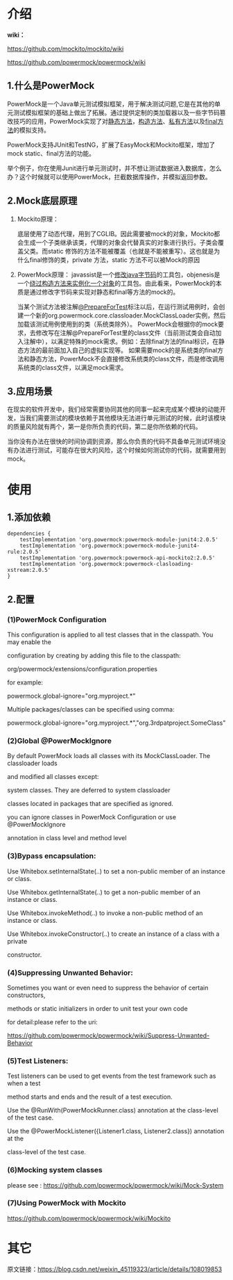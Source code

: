 # 介绍

**wiki：**

https://github.com/mockito/mockito/wiki

https://github.com/powermock/powermock/wiki



## 1.什么是PowerMock

PowerMock是一个Java单元测试模拟框架，用于解决测试问题,它是在其他的单元测试模拟框架的基础上做出了拓展。通过提供定制的类加载器以及一些字节码篡改技巧的应用，PowerMock实现了对<u>静态方法</u>，<u>构造方法</u>、<u>私有方法</u>以及<u>final</u><u>方法</u>的模拟支持。

PowerMock支持JUnit和TestNG，扩展了EasyMock和Mockito框架，增加了mock static、final方法的功能。

举个例子，你在使用Junit进行单元测试时，并不想让测试数据进入数据库，怎么办？这个时候就可以使用PowerMock，拦截数据库操作，并模拟返回参数。

## 2.Mock底层原理

1. Mockito原理：

   底层使用了动态代理，用到了CGLIB。因此需要被mock的对象，Mockito都会生成一个子类继承该类，代理的对象会代替真实的对象进行执行。子类会覆盖父类。而static 修饰的方法不能被覆盖（也就是不能被重写）。这也就是为什么final修饰的类，private 方法，static 方法不可以被Mock的原因

2. PowerMock原理：
   javassist是一个<u>修改java字节码</u>的工具包，objenesis是一个<u>绕过构造方法来实例化一个对象</u>的工具包。由此看来，PowerMock的本质是通过修改字节码来实现对静态和final等方法的mock的。

   当某个测试方法被注解<u>@PrepareForTest</u>标注以后，在运行测试用例时，会创建一个新的org.powermock.core.classloader.MockClassLoader实例，然后加载该测试用例使用到的类（系统类除外）。
   PowerMock会根据你的mock要求，去修改写在注解@PrepareForTest里的class文件（当前测试类会自动加入注解中），以满足特殊的mock需求。例如：去除final方法的final标识，在静态方法的最前面加入自己的虚拟实现等。
   如果需要mock的是系统类的final方法和静态方法，PowerMock不会直接修改系统类的class文件，而是修改调用系统类的class文件，以满足mock需求。

## 3.应用场景

在现实的软件开发中，我们经常需要协同其他的同事一起来完成某个模块的动能开发，当我们需要测试的模块依赖于其他模块无法进行单元测试的时候，此时该模块的质量风险就有两个，第一是你所负责的代码，第二是你所依赖的代码。

当你没有办法在很快的时间协调到资源，那么你负责的代码不具备单元测试环境没有办法进行测试，可能存在很大的风险，这个时候如何测试你的代码，就需要用到mock。

# 使用

## 1.添加依赖

```
dependencies {
	testImplementation 'org.powermock:powermock-module-junit4:2.0.5'
	testImplementation 'org.powermock:powermock-module-junit4-rule:2.0.5'
	testImplementation 'org.powermock:powermock-api-mockito2:2.0.5'
	testImplementation 'org.powermock:powermock-clasloading-xstream:2.0.5'
}
```

## 2.配置

### **(1)PowerMock Configuration**

This configuration is applied to all test classes that in the classpath. You may enable the 

configuration by creating by adding this file to the classpath:

org/powermock/extensions/configuration.properties

for example:

powermock.global-ignore="org.myproject.*"

Multiple packages/classes can be specified using comma:

powermock.global-ignore="org.myproject.*","org.3rdpatproject.SomeClass"

### **(2)Global @PowerMockIgnore**

By default PowerMock loads all classes with its MockClassLoader. The classloader loads

 and modified all classes except:

system classes. They are deferred to system classloader

classes located in packages that are specified as ignored.

you can ignore classes in PowerMock Configuration or use @PowerMockIgnore 

annotation in class level and method level

### **(3)Bypass encapsulation:**

Use Whitebox.setInternalState(..) to set a non-public member of an instance or class.

Use Whitebox.getInternalState(..) to get a non-public member of an instance or class.

Use Whitebox.invokeMethod(..) to invoke a non-public method of an instance or class.

Use Whitebox.invokeConstructor(..) to create an instance of a class with a private 

constructor.

### **(4)Suppressing Unwanted Behavior:**

Sometimes you want or even need to suppress the behavior of certain constructors, 

methods or static initializers in order to unit test your own code

for detail:please refer to the uri:

https://github.com/powermock/powermock/wiki/Suppress-Unwanted-Behavior

### **(5)Test Listeners:**

Test listeners can be used to get events from the test framework such as when a test

method starts and ends and the result of a test execution.

Use the @RunWith(PowerMockRunner.class) annotation at the class-level of the test case.

Use the @PowerMockListener({Listener1.class, Listener2.class}) annotation at the 

class-level of the test case.

### (6)Mocking system classes

please see : https://github.com/powermock/powermock/wiki/Mock-System

### (7)Using PowerMock with Mockito

https://github.com/powermock/powermock/wiki/Mockito

# 其它

原文链接：https://blog.csdn.net/weixin_45119323/article/details/108019853